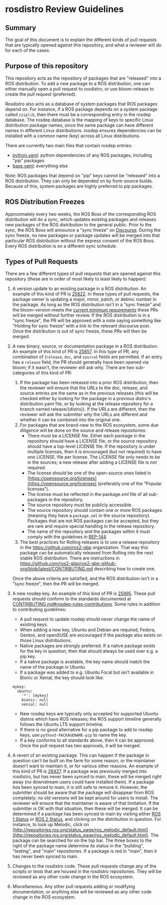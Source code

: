rosdistro Review Guidelines
===========================

Summary
-------
The goal of this document is to explain the different kinds of pull requests that are typically opened against this repository, and what a reviewer will do for each of the cases.

Purpose of this repository
--------------------------
This repository acts as the repository of packages that are "released" into a ROS distribution. To add a new package to a ROS distribution, one can either manually open a pull request to rosdistro, or use bloom-release to create the pull request (preferred).

Rosdistro also acts as a database of system packages that ROS packages depend on.
For instance, if a ROS package depends on a system package called `zziplib`, then there must be a corresponding entry in the rosdep database.
The rosdep database is the mapping of keys to specific Linux distribution package names, since the same package can have different names in different Linux distributions. rosdep ensures dependencies can be installed with a common name (key) across all Linux distributions.

There are currently two main files that contain rosdep entries:

* [python.yaml](rosdep/python.yaml): python dependencies of any ROS packages, including "pip" packages
* [base.yaml](rosdep/base.yaml): everything else

Note: ROS packages that depend on "pip" keys cannot be "released" into a ROS distribution.
They can only be depended on by from-source builds.
Because of this, system packages are highly preferred to pip packages.

ROS Distribution Freezes
------------------------
Approximately every two weeks, the ROS Boss of the corresponding ROS distribution will do a sync, which updates existing packages and releases new packages of the ROS distribution to the general public.
Prior to the sync, the ROS Boss will announce a "sync freeze" on [Discourse](https://discourse.ros.org/).
During the sync freeze, no new packages or package updates will be merged into that particular ROS distribution without the express consent of the ROS Boss.
Every ROS distribution is on a different sync schedule.

Types of Pull Requests
----------------------
There are a few different types of pull requests that are opened against this repository (these are in order of most likely to least likely to happen):

1.  A version update to an existing package in a ROS distribution.  An example of this kind of PR is [25822](https://github.com/ros/rosdistro/pull/25822).  In these types of pull requests, the package owner is updating a major, minor, patch, or debinc number in the package.  As long as the ROS distribution isn’t in a “sync freeze” and the bloom-version meets the [current minimum requirements](https://docs.ros.org/en/ros2_documentation/rolling/Guides/Releasing-a-ROS-2-package-with-bloom.html#required-tools) these PRs will be merged without further review.  If the ROS distribution is in a "sync freeze", the PR will be approved with a note saying something like “Holding for sync freeze” with a link to the relevant discourse post. Once the distribution is out of sync freeze, these PRs will then be merged.

1.  A new binary, source, or documentation package in a ROS distribution.  An example of this kind of PR is [25857](https://github.com/ros/rosdistro/pull/25857).  In this type of PR, any combination of (`release`, `doc`, and `source`) fields are permitted.  If an entry has a `release` field, the PR should generally have been opened via bloom; if it wasn't, the reviewer will ask why.  There are two sub-categories of this kind of PR:
    1.  If the package has been released into a prior ROS distribution, then the reviewer will ensure that the URLs to the doc, release, and source entries are the same as in the previous releases (this will be checked either by looking for the package in a previous distro's distribution.yaml file, or by looking at the release repository for a branch named release/{distro}).  If the URLs are different, then the reviewer will ask the submitter why the URLs are different and whether it can be combined into the original one.
    1.  For packages that are brand-new to the ROS ecosystem, some due diligence will be done on the source and release repositories:
        * There must be a LICENSE file. Either each package in the repository should have a LICENSE file, or the source repository should have a top-level LICENSE file. If the repository is under multiple licenses, then it is encouraged (but not required) to have one LICENSE.<name> file per license. The LICENSE file only needs to be in the sources; a new release after adding a LICENSE file is *not* required.
        * The license should be one of the open-source ones listed in [https://opensource.org/licenses](https://opensource.org/licenses) (preferably one of the "Popular licenses").
        * The license must be reflected in the package.xml file of all sub-packages in the repository.
        * The source repository must be publicly accessible.
        * The source repository should contain one or more ROS packages (meaning they have a `package.xml` in the source repository). Packages that are not ROS packages can be accepted, but they are rare and require special handling in the release repository.
        * The name of the repository and the packages within it must comply with the guidelines in [REP-144](https://www.ros.org/reps/rep-0144.html).
    1. The best practices for Rolling releases is to use a release repository in the https://github.com/ros2-gbp organization. That way this package can be automatically released from Rolling into the next stable ROS distribution.  There are instructions in https://github.com/ros2-gbp/ros2-gbp-github-org/blob/latest/CONTRIBUTING.md describing how to create one.

    Once the above criteria are satisfied, and the ROS distribution isn't in a "sync freeze", then the PR will be merged.

1.  A new rosdep key.  An example of this kind of PR is [25995](https://github.com/ros/rosdistro/pull/25995). These pull requests should conform to the standards documented at [CONTRIBUTING.md#rosdep-rules-contributions](CONTRIBUTING.md#rosdep-rules-contributions). Some rules in addition to contributing guidelines:
    * A pull request to update rosdep should never change the name of existing keys.
    * When adding a new key, Ubuntu and Debian are required, Fedora, Gentoo, and openSUSE are encouraged if the package also exists on those Linux distributions.
    * Native packages are strongly preferred.  If a native package exists for the key in question, then that should always be used over e.g. a pip key.
    * If a native package is available, the key name should match the name of the package in Ubuntu.
    * If a package was added to e.g. Ubuntu Focal but isn’t available in Bionic or Xenial, the key should look like:
    ```
    mykey:
      ubuntu:
        '*': [mykey]
        bionic: null
        xenial: null
    ```
    * New rosdep keys are typically only accepted for supported Ubuntu distros which have ROS releases; the ROS support timeline generally follows the Ubuntu LTS support timeline.
    * If there is no good alternative for a pip package to add to rosdep keys, use `python3-PACKAGENAME-pip` to name the key.
    * If a key conforms to all standards above, then it can be approved. Once the pull request has two approvals, it will be merged.

1.  A revert of an existing package.  This can happen if the package in question can’t be built on the farm for some reason, or the maintainer doesn’t want to maintain it, or for various other reasons.  An example of this kind of PR is [26427](https://github.com/ros/rosdistro/pull/26427).  If a package was previously merged into rosdistro, but has never been synced to main, these will be merged right away (no downstream users could have installed them).  If a package *has* been synced to main, it is still safe to remove it.  However, the submitter should be aware that the package will disappear from ROS completely; no old versions will be kept around for users to install.  The reviewer will ensure that the maintainer is aware of that limitation.  If the submitter is OK with that situation, then these will be merged.  It can be determined if a package has been synced to main by visiting either [ROS 1 Status](http://repositories.ros.org/status_page) or [ROS 2 Status](http://repo.ros2.org/status_page/), and clicking on the distribution in question.  For instance, to look up Melodic, click on [http://repositories.ros.org/status_page/ros_melodic_default.html](http://repositories.ros.org/status_page/ros_melodic_default.html).  The package can be searched for on the top bar.  The three boxes to the right of the package name determine its status in the "building", "testing", and "main" repositories.  If a package is red in "main", then it has never been synced to main.

1.  Changes to the rosdistro code. These pull requests change any of the scripts or tests that are housed in the rosdistro repositories.  They will be reviewed as any other code change in the ROS ecosystem.

1.  Miscellaneous. Any other pull requests adding or modifying documentation, or anything else will be reviewed as any other code change in the ROS ecosystem.
